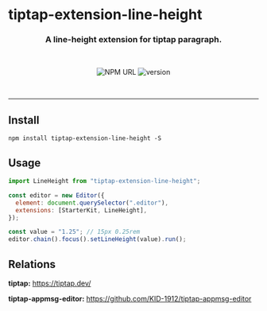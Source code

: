 # tiptap-extension-line-height

<h3 align="center">
    A line-height extension for tiptap paragraph.
</h3>

<br/>

<p align="center">
  <a line-heightef="https://www.npmjs.com/package/tiptap-extension-line-height">
    <img
     alt="NPM URL"
     src="https://img.shields.io/badge/npm-tiptapExtensionLineHeight?logo=npm">
  </a>
  <img
     alt="version"
     src="https://img.shields.io/badge/version-1.0.0-blue">
</p>

<br>

---

## Install

```shell
npm install tiptap-extension-line-height -S
```

## Usage

```js
import LineHeight from "tiptap-extension-line-height";

const editor = new Editor({
  element: document.querySelector(".editor"),
  extensions: [StarterKit, LineHeight],
});

const value = "1.25"; // 15px 0.25rem
editor.chain().focus().setLineHeight(value).run();
```

## Relations

**tiptap:** https://tiptap.dev/

**tiptap-appmsg-editor:** https://github.com/KID-1912/tiptap-appmsg-editor
